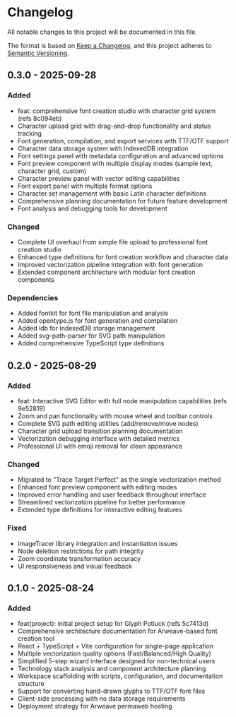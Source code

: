 # Changelog

All notable changes to this project will be documented in this file.

The format is based on [Keep a Changelog](https://keepachangelog.com/en/1.0.0/),
and this project adheres to [Semantic Versioning](https://semver.org/spec/v2.0.0.html).

## 0.3.0 - 2025-09-28

### Added
- feat: comprehensive font creation studio with character grid system (refs 8c094eb)
- Character upload grid with drag-and-drop functionality and status tracking
- Font generation, compilation, and export services with TTF/OTF support
- Character data storage system with IndexedDB integration
- Font settings panel with metadata configuration and advanced options
- Font preview component with multiple display modes (sample text, character grid, custom)
- Character preview panel with vector editing capabilities
- Font export panel with multiple format options
- Character set management with basic Latin character definitions
- Comprehensive planning documentation for future feature development
- Font analysis and debugging tools for development

### Changed
- Complete UI overhaul from simple file upload to professional font creation studio
- Enhanced type definitions for font creation workflow and character data
- Improved vectorization pipeline integration with font generation
- Extended component architecture with modular font creation components

### Dependencies
- Added fontkit for font file manipulation and analysis
- Added opentype.js for font generation and compilation
- Added idb for IndexedDB storage management
- Added svg-path-parser for SVG path manipulation
- Added comprehensive TypeScript type definitions

## 0.2.0 - 2025-08-29

### Added
- feat: Interactive SVG Editor with full node manipulation capabilities (refs 9e52819)
- Zoom and pan functionality with mouse wheel and toolbar controls
- Complete SVG path editing utilities (add/remove/move nodes)
- Character grid upload transition planning documentation
- Vectorization debugging interface with detailed metrics
- Professional UI with emoji removal for clean appearance

### Changed
- Migrated to "Trace Target Perfect" as the single vectorization method
- Enhanced font preview component with editing modes
- Improved error handling and user feedback throughout interface
- Streamlined vectorization pipeline for better performance
- Extended type definitions for interactive editing features

### Fixed
- ImageTracer library integration and instantiation issues
- Node deletion restrictions for path integrity
- Zoom coordinate transformation accuracy
- UI responsiveness and visual feedback

## 0.1.0 - 2025-08-24

### Added
- feat(project): initial project setup for Glyph Potluck (refs 5c7413d)
- Comprehensive architecture documentation for Arweave-based font creation tool
- React + TypeScript + Vite configuration for single-page application
- Multiple vectorization quality options (Fast/Balanced/High Quality)
- Simplified 5-step wizard interface designed for non-technical users
- Technology stack analysis and component architecture planning
- Workspace scaffolding with scripts, configuration, and documentation structure
- Support for converting hand-drawn glyphs to TTF/OTF font files
- Client-side processing with no data storage requirements
- Deployment strategy for Arweave permaweb hosting
